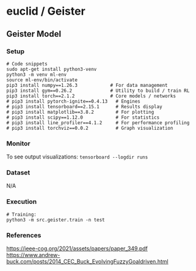# euclid / Geister

## Geister Model
### Setup
```
# Code snippets
sudo apt-get install python3-venv
python3 -m venv ml-env
source ml-env/bin/activate
pip3 install numpy==1.26.3            # For data management
pip3 install gym==0.26.2              # Utility to build / train RL 
pip3 install torch==2.1.2             # Core models / networks
# pip3 install pytorch-ignite==0.4.13   # Engines
# pip3 install tensorboard==2.15.1      # Results display
# pip3 install matplotlib==3.8.2        # For plotting
# pip3 install scipy==1.12.0            # For statistics
# pip3 install line_profiler==4.1.2     # For performance profiling
# pip3 install torchviz==0.0.2          # Graph visualization
```

### Monitor
To see output visualizations:
`tensorboard --logdir runs` 

### Dataset
N/A

### Execution
```
# Training:
python3 -m src.geister.train -n test
```

### References
https://ieee-cog.org/2021/assets/papers/paper_349.pdf <br>
https://www.andrew-buck.com/posts/2014_CEC_Buck_EvolvingFuzzyGoaldriven.html


